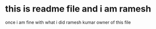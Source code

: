 # this is readme file and i am ramesh

once i am fine with what i did
ramesh kumar owner of this file
